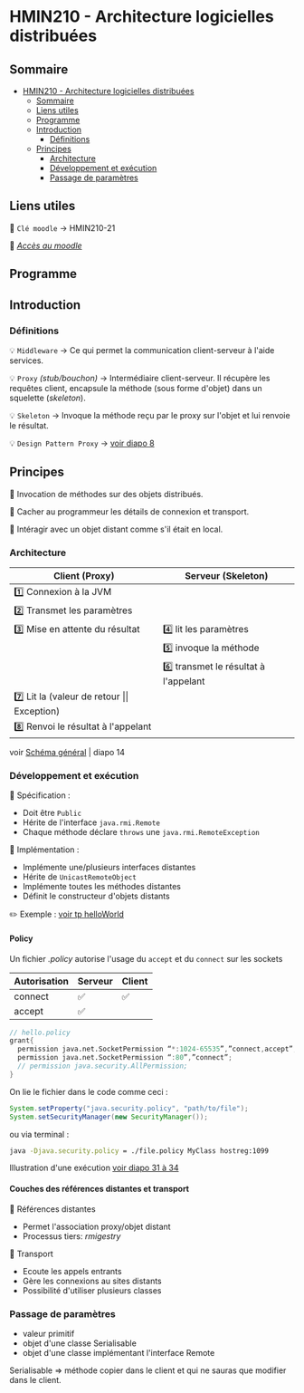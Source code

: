 # HMIN210 - Architecture logicielles distribuées

## Sommaire

- [HMIN210 - Architecture logicielles distribuées](#hmin210---architecture-logicielles-distribuées)
  - [Sommaire](#sommaire)
  - [Liens utiles](#liens-utiles)
  - [Programme](#programme)
  - [Introduction](#introduction)
    - [Définitions](#définitions)
  - [Principes](#principes)
    - [Architecture](#architecture)
    - [Développement et exécution](#développement-et-exécution)
    - [Passage de paramètres](#passage-de-paramètres)

## Liens utiles

:key: `Clé moodle` &rarr; HMIN210-21

:link: [*Accès au moodle*](https://moodle.umontpellier.fr/course/view.php?id=5889 "Accèder au moodle")

## Programme

## Introduction

### Définitions

:bulb: `Middleware` &rarr; Ce qui permet la communication client-serveur à l'aide services.

:bulb: `Proxy` *(stub/bouchon)* &rarr; Intermédiaire client-serveur. Il récupère les requêtes client, encapsule la méthode (sous forme d'objet) dans un squelette (*skeleton*).

:bulb: `Skeleton` &rarr; Invoque la méthode reçu par le proxy sur l'objet et lui renvoie le résultat.


:bulb: `Design Pattern Proxy` &rarr; [voir diapo 8](https://github.com/DocAmaroo/M1Aigle/blob/master/s2/HMIN210/cours/coursRMI.pdf)

## Principes

:triangular_flag_on_post: Invocation de méthodes sur des objets distribués.

:triangular_flag_on_post: Cacher au programmeur les détails de connexion et transport.

:triangular_flag_on_post: Intéragir avec un objet distant comme s'il était en local.

### Architecture

| Client (Proxy)                                   | Serveur (Skeleton)                      |
| ------------------------------------------------ | --------------------------------------- |
| :one: Connexion à la JVM                         |                                         |
| :two: Transmet les paramètres                    |                                         |
| :three: Mise en attente du résultat              | :four: lit les paramètres               |
|                                                  | :five: invoque la méthode               |
|                                                  | :six: transmet le résultat à l'appelant |
| :seven: Lit la (valeur de retour \|\| Exception) |                                         |
| :eight: Renvoi le résultat à l'appelant          |                                         |

voir [Schéma général](https://github.com/DocAmaroo/M1Aigle/blob/master/s2/HMIN210/cours/coursRMI.pdf) | diapo 14

### Développement et exécution

:pushpin: Spécification :
- Doit être `Public`
- Hérite de l'interface `java.rmi.Remote`
- Chaque méthode déclare `throws` une `java.rmi.RemoteException`

:pushpin: Implémentation :
- Implémente une/plusieurs interfaces distantes
- Hérite de `UnicastRemoteObject`
- Implémente toutes les méthodes distantes
- Définit le constructeur d'objets distants

:pencil2: Exemple : [voir tp helloWorld](https://github.com/DocAmaroo/M1Aigle/tree/master/s2/HMIN210/td/helloWorld)

#### Policy

Un fichier *.policy* autorise l'usage du `accept` et du `connect` sur les sockets

| Autorisation | Serveur            | Client             |
| ------------ | ------------------ | ------------------ |
| connect      | :white_check_mark: | :white_check_mark: |
| accept       | :white_check_mark: |                    |


```d
// hello.policy
grant{
  permission java.net.SocketPermission “*:1024-65535”,”connect,accept”;
  permission java.net.SocketPermission “:80”,”connect”;
  // permission java.security.AllPermission;
}
```

On lie le fichier dans le code comme ceci :

```java
System.setProperty("java.security.policy", "path/to/file");
System.setSecurityManager(new SecurityManager());
```

ou via terminal :

```bash
java -Djava.security.policy = ./file.policy MyClass hostreg:1099
```


Illustration d'une exécution [voir diapo 31 à 34](https://github.com/DocAmaroo/M1Aigle/tree/master/s2/HMIN210/td/helloWorld)
#### Couches des références distantes et transport

:triangular_flag_on_post: Références distantes
- Permet l'association proxy/objet distant
- Processus tiers: *rmigestry*

:triangular_flag_on_post: Transport
- Ecoute les appels entrants
- Gère les connexions au sites distants
- Possibilité d'utiliser plusieurs classes


### Passage de paramètres
- valeur primitif
- objet d'une classe Serialisable
- objet d'une classe implémentant l'interface Remote

Serialisable => méthode copier dans le client et qui ne sauras que modifier dans le client.